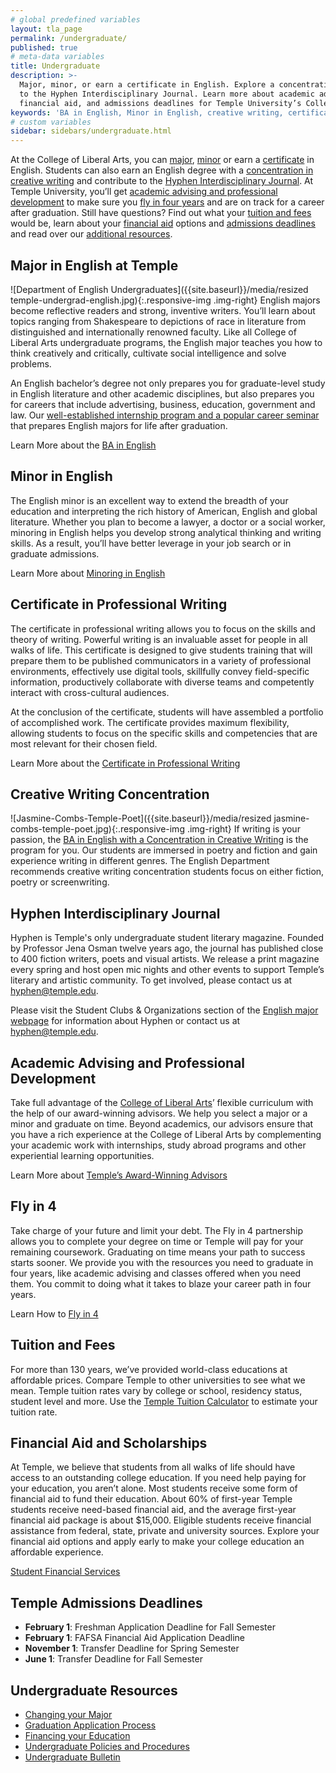 ```yaml
---
# global predefined variables
layout: tla_page
permalink: /undergraduate/
published: true
# meta-data variables
title: Undergraduate
description: >-
  Major, minor, or earn a certificate in English. Explore a concentration in creative writing and contribute
  to the Hyphen Interdisciplinary Journal. Learn more about academic advising, fly in four, tuition and fees,
  financial aid, and admissions deadlines for Temple University’s College of Liberal Arts.
keywords: 'BA in English, Minor in English, creative writing, certificate, fly in four, tuition and fees resources'
# custom variables
sidebar: sidebars/undergraduate.html
---
```

At the College of Liberal Arts, you can [major](#major-in-english-at-temple), [minor](#minor-in-english) or earn a [certificate](#certificate-in-writing) in English. Students can also earn an English degree with a [concentration in creative writing](#creative-writing-concentration) and contribute to the [Hyphen Interdisciplinary Journal](#hyphen-interdisciplinary-journal). At Temple University, you’ll get [academic advising and professional development](#academic-advising-and-professional-development) to make sure you [fly in four years](#fly-in-four) and are on track for a career after graduation. Still have questions? Find out what your [tuition and fees](#tuition-and-fees) would be, learn about your [financial aid](#financial-aid-and-scholarships) options and [admissions deadlines](#temple-admissions-deadlines) and read over our [additional resources](#undergraduate-resources).

## Major in English at Temple
![Department of English Undergraduates]({{site.baseurl}}/media/resized temple-undergrad-english.jpg){:.responsive-img .img-right}
English majors become reflective readers and strong, inventive writers. You’ll learn about topics ranging from Shakespeare to depictions of race in literature from distinguished and internationally renowned faculty. Like all College of Liberal Arts undergraduate programs, the English major teaches you how to think creatively and critically, cultivate social intelligence and solve problems.

An English bachelor’s degree not only prepares you for graduate-level study in English literature and other academic disciplines, but also prepares you for careers that include advertising, business, education, government and law. Our [well-established internship program and a popular career seminar](https://www.temple.edu/academics/degrees-programs/undegraduate-majors-minors/english-major-ba-eng/careers-internships-opportunities) that prepares English majors for life after graduation.

Learn More about the [BA in English](https://www.temple.edu/academics/degree-programs/english-major-la-eng-ba)

## Minor in English
The English minor is an excellent way to extend the breadth of your education and interpreting the rich history of American, English and global literature. Whether you plan to become a lawyer, a doctor or a social worker, minoring in English helps you develop strong analytical thinking and writing skills. As a result, you’ll have better leverage in your job search or in graduate admissions.

Learn More about [Minoring in English](http://bulletin.temple.edu/undergraduate/liberal-arts/english/minor-english/)

## Certificate in Professional Writing
The certificate in professional writing allows you to focus on the skills and theory of writing. Powerful writing is an invaluable asset for people in all walks of life. This certificate is designed to give students training that will prepare them to be published communicators in a variety of professional environments, effectively use digital tools, skillfully convey field-specific information, productively collaborate with diverse teams and competently interact with cross-cultural audiences.

At the conclusion of the certificate, students will have assembled a portfolio of accomplished work. The certificate provides maximum flexibility, allowing students to focus on the specific skills and competencies that are most relevant for their chosen field.

Learn More about the [Certificate in Professional Writing](https://www.temple.edu/academics/degree-programs/professional-writing-certificate-undergraduate-la-prwr-cert)

## Creative Writing Concentration
![Jasmine-Combs-Temple-Poet]({{site.baseurl}}/media/resized jasmine-combs-temple-poet.jpg){:.responsive-img .img-right}
If writing is your passion, the [BA in English with a Concentration in Creative Writing](https://www.temple.edu/academics/degree-programs/english-major-la-eng-ba) is the program for you. Our students are immersed in poetry and fiction and gain experience writing in different genres. The English Department recommends creative writing concentration students focus on either fiction, poetry or screenwriting.

## Hyphen Interdisciplinary Journal
Hyphen is Temple's only undergraduate student literary magazine. Founded by Professor Jena Osman twelve years ago, the journal has published close to 400 fiction writers, poets and visual artists. We release a print magazine every spring and host open mic nights and other events to support Temple’s literary and artistic community. To get involved, please contact us at [hyphen@temple.edu](mailto:hyphen@temple.edu).

Please visit the Student Clubs & Organizations section of the [English major webpage](https://www.temple.edu/academics/degree-programs/english-major-la-eng-ba) for information about Hyphen or contact us at hyphen@temple.edu.

## Academic Advising and Professional Development
Take full advantage of the [College of Liberal Arts](https://liberalarts.temple.edu/)’ flexible curriculum with the help of our award-winning advisors. We help you select a major or a minor and graduate on time. Beyond academics, our advisors ensure that you have a rich experience at the College of Liberal Arts by complementing your academic work with internships, study abroad programs and other experiential learning opportunities.

Learn More about [Temple’s Award-Winning Advisors](https://liberalarts.temple.edu/advising)

## Fly in 4
Take charge of your future and limit your debt. The Fly in 4 partnership allows you to complete your degree on time or Temple will pay for your remaining coursework. Graduating on time means your path to success starts sooner. We provide you with the resources you need to graduate in four years, like academic advising and classes offered when you need them. You commit to doing what it takes to blaze your career path in four years.

Learn How to [Fly in 4](http://fly.temple.edu/)

## Tuition and Fees
For more than 130 years, we’ve provided world-class educations at affordable prices. Compare Temple to other universities to see what we mean. Temple tuition rates vary by college or school, residency status, student level and more. Use the [Temple Tuition Calculator](https://bursar.temple.edu/tuition-and-fees/tuition-rates) to estimate your tuition rate.

## Financial Aid and Scholarships
At Temple, we believe that students from all walks of life should have access to an outstanding college education. If you need help paying for your education, you aren’t alone. Most students receive some form of financial aid to fund their education. About 60% of first-year Temple students receive need-based financial aid, and the average first-year financial aid package is about $15,000. Eligible students receive financial assistance from federal, state, private and university sources. Explore your financial aid options and apply early to make your college education an affordable experience.

[Student Financial Services](https://sfs.temple.edu/financial-aid-types)

## Temple Admissions Deadlines
- **February 1**: Freshman Application Deadline for Fall Semester
- **February 1**: FAFSA Financial Aid Application Deadline
- **November 1**: Transfer Deadline for Spring Semester
- **June 1**: Transfer Deadline for Fall Semester

## Undergraduate Resources
- [Changing your Major](http://www.temple.edu/studentaffairs/orientation/freshman-orientation/changing-your-major.asp)
- [Graduation Application Process](http://www.temple.edu/registrar/students/graduation/)
- [Financing your Education](http://sfs.temple.edu/)
- [Undergraduate Policies and Procedures](http://bulletin.temple.edu/undergraduate/academic-policies/)
- [Undergraduate Bulletin](http://bulletin.temple.edu/undergraduate/liberal-arts/english/)
